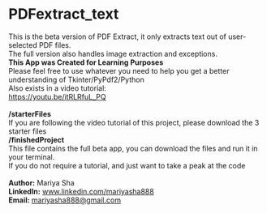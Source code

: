 # PDFextract_text
This is the beta version of PDF Extract, it only extracts text out of user-selected PDF files.
<br>
The full version also handles image extraction and exceptions.
<br>
<b>This App was Created for Learning Purposes</b>
<br>
Please feel free to use whatever you need to help you get a better understanding of Tkinter/PyPdf2/Python
<br>
Also exists in a video tutorial:
<br>
https://youtu.be/itRLRfuL_PQ
<br>
<br>
<b>/starterFiles</b>
<br>
If you are following the video tutorial of this project, please download the 3 starter files
<br>
<b>/finishedProject</b>
<br>
This file contains the full beta app, you can download the files and run it in your terminal.
<br>
If you do not require a tutorial, and just want to take a peak at the code
<br>
<br>
<b>Author:</b> Mariya Sha
<br>
<b>LinkedIn:</b> www.linkedin.com/mariyasha888
<br>
<b>Email:</b> mariyasha888@gmail.com
